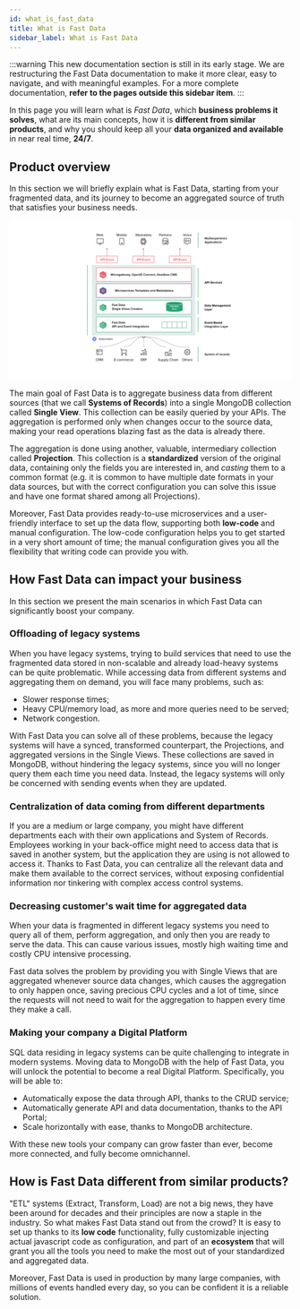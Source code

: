 ```yaml
---
id: what_is_fast_data
title: What is Fast Data
sidebar_label: What is Fast Data
---
```


<head>
   <meta name="robots" content="noindex, nofollow" />
</head>

:::warning
This new documentation section is still in its early stage. We are restructuring the Fast Data documentation to make it more clear, easy to navigate, and with meaningful examples.
For a more complete documentation, **refer to the pages outside this sidebar item**.
:::

In this page you will learn what is *Fast Data*, which **business problems it solves**, what are its main concepts, how it is **different from similar products**, and why you should keep all your **data organized and available** in near real time, **24/7**.

## Product overview

In this section we will briefly explain what is Fast Data, starting from your fragmented data, and its journey to become an aggregated source of truth that satisfies your business needs.

![Fast Data overview](../img/fastdata-overview.png)

The main goal of Fast Data is to aggregate business data from different sources (that we call **Systems of Records**) into a single MongoDB collection called **Single View**. This collection can be easily queried by your APIs. The aggregation is performed only when changes occur to the source data, making your read operations blazing fast as the data is already there.

The aggregation is done using another, valuable, intermediary collection called **Projection**. This collection is a **standardized** version of the original data, containing only the fields you are interested in, and *casting* them to a common format (e.g. it is common to have multiple date formats in your data sources, but with the correct configuration you can solve this issue and have one format shared among all Projections).

Moreover, Fast Data provides ready-to-use microservices and a user-friendly interface to set up the data flow, supporting both **low-code** and manual configuration. The low-code configuration helps you to get started in a very short amount of time; the manual configuration gives you all the flexibility that writing code can provide you with.

## How Fast Data can impact your business

In this section we present the main scenarios in which Fast Data can significantly boost your company.

### Offloading of legacy systems

When you have legacy systems, trying to build services that need to use the fragmented data stored in non-scalable and already load-heavy systems can be quite problematic. While accessing data from different systems and aggregating them on demand, you will face many problems, such as:

* Slower response times;
* Heavy CPU/memory load, as more and more queries need to be served;
* Network congestion.

With Fast Data you can solve all of these problems, because the legacy systems will have a synced, transformed counterpart, the Projections, and aggregated versions in the Single Views. These collections are saved in MongoDB, without hindering the legacy systems, since you will no longer query them each time you need data. Instead, the legacy systems will only be concerned with sending events when they are updated.

### Centralization of data coming from different departments

If you are a medium or large company, you might have different departments each with their own applications and System of Records. Employees working in your back-office might need to access data that is saved in another system, but the application they are using is not allowed to access it.
Thanks to Fast Data, you can centralize all the relevant data and make them available to the correct services, without exposing confidential information nor tinkering with complex access control systems.

### Decreasing customer's wait time for aggregated data

When your data is fragmented in different legacy systems you need to query all of them, perform aggregation, and only then you are ready to serve the data. This can cause various issues, mostly high waiting time and costly CPU intensive processing.

Fast data solves the problem by providing you with Single Views that are aggregated whenever source data changes, which causes the aggregation to only happen once, saving precious CPU cycles and a lot of time, since the requests will not need to wait for the aggregation to happen every time they make a call.

### Making your company a Digital Platform

SQL data residing in legacy systems can be quite challenging to integrate in modern systems. Moving data to MongoDB with the help of Fast Data, you will unlock the potential to become a real Digital Platform. Specifically, you will be able to:

* Automatically expose the data through API, thanks to the CRUD service;
* Automatically generate API and data documentation, thanks to the API Portal;
* Scale horizontally with ease, thanks to MongoDB architecture.

With these new tools your company can grow faster than ever, become more connected, and fully become omnichannel.

## How is Fast Data different from similar products?

"ETL" systems (Extract, Transform, Load) are not a big news, they have been around for decades and their principles are now a staple in the industry. So what makes Fast Data stand out from the crowd? It is easy to set up thanks to its **low code** functionality, fully customizable injecting actual javascript code as configuration, and part of an **ecosystem** that will grant you all the tools you need to make the most out of your standardized and aggregated data.

Moreover, Fast Data is used in production by many large companies, with millions of events handled every day, so you can be confident it is a reliable solution.

